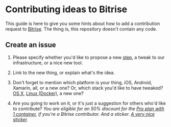 # Contributing ideas to Bitrise

This guide is here to give you some hints about how to add a contribution request to [Bitrise](https://bitrise.io). The thing is, this repository doesn't contain any code.

## Create an issue

1. Please specify whether you'd like to propose a new [step](https://bitrise.io/integrations), a tweak to our infrastructure, or a nice new tool.

2. Link to the new thing, or explain what's the idea.

3. Don't forget to mention which platform is your thing, iOS, Android, Xamarin, all, or a new one? Or, which stack you'd like to have tweaked? [OS X](https://github.com/bitrise-io/osx-box-bootstrap), [Linux (Docker)](https://github.com/bitrise-docker/bitrise-base), a new one?

3. Are you going to work on it, or it's just a suggestion for others who'd like to contribute? *You are eligible for an 50% discount for the [Pro plan with 1 container](https://www.bitrise.io/pricing), if you're a Bitrise contributor. And a sticker. [A very nice sticker](http://blog.bitrise.io/images/contributor_mockup.jpg).*
